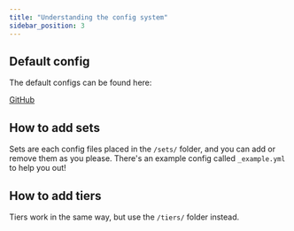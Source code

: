```yaml
---
title: "Understanding the config system"
sidebar_position: 3
---
```


## Default config
The default configs can be found here:

[GitHub](https://github.com/Auxilor/EcoBosses/blob/master/eco-core/core-plugin/src/main/resources/)

## How to add sets
Sets are each config files placed in the `/sets/` folder, and you can add or remove them as you please. There's an example config called `_example.yml` to help you out!

## How to add tiers
Tiers work in the same way, but use the `/tiers/` folder instead.
